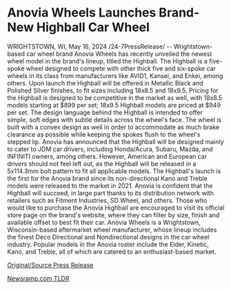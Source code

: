 # Anovia Wheels Launches Brand-New Highball Car Wheel

WRIGHTSTOWN, WI, May 16, 2024 /24-7PressRelease/ -- Wrightstown-based car wheel brand Anovia Wheels has recently unveiled the newest wheel model in the brand's lineup, titled the Highball.  The Highball is a five-spoke wheel designed to compete with other thick five and six-spoke car wheels in its class from manufacturers like AVID1, Kansei, and Enkei, among others. Upon launch the Highball will be offered in Metallic Black and Polished Silver finishes, to fit sizes including 18x8.5 and 18x9.5.  Pricing for the Highball is designed to be competitive in the market as well, with 18x8.5 models starting at $899 per set; 18x9.5 Highball models are priced at $949 per set.   The design language behind the Highball is intended to offer simple, soft edges with subtle details across the wheel's face. The wheel is built with a convex design as well in order to accommodate as much brake clearance as possible while keeping the spokes flush to the wheel's stepped lip.   Anovia has announced that the Highball will be designed mainly to cater to JDM car drivers, including Honda/Acura, Subaru, Mazda, and INFINITI owners, among others. However, American and European car drivers should not feel left out, as the Highball will be released in a 5x114.3mm bolt pattern to fit all applicable models.   The Highball's launch is the first for the Anovia brand since its non-directional Kano and Treble models were released to the market in 2021. Anovia is confident that the Highball will succeed, in large part thanks to its distribution network with retailers such as Fitment Industries, SD Wheel, and others.   Those who would like to purchase the Anovia Highball are encouraged to visit its official store page on the brand's website, where they can filter by size, finish and available offset to best fit their car.  Anovia Wheels is a Wrightstown, Wisconsin-based aftermarket wheel manufacturer, whose lineup includes the finest Deco Directional and Nondirectional designs in the car wheel industry. Popular models in the Anovia roster include the Elder, Kinetic, Kano, and Treble, all of which are catered to an enthusiast-based market. 

[Original/Source Press Release](https://www.24-7pressrelease.com/press-release/510933/anovia-wheels-launches-brand-new-highball-car-wheel) 

[Newsramp.com TLDR](https://newsramp.com/None) 
